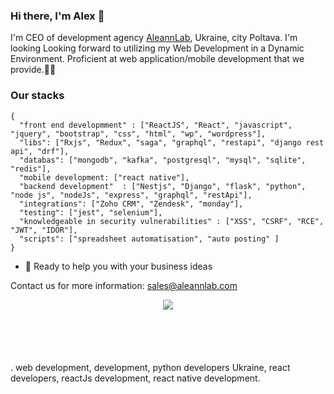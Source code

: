 
### Hi there, I'm Alex 👋

I'm CEO of development agency [AleannLab](https://aleannlab.com), Ukraine, city Poltava. 
I'm looking Looking forward to utilizing my Web Development in a Dynamic Environment. Proficient at web application/mobile development that we provide.🧑🏻


### Our stacks

```Bug Hunter
{
  "front end developmment" : ["ReactJS", "React", "javascript", "jquery", "bootstrap", "css", "html", "wp", "wordpress"],
  "libs": ["Rxjs", "Redux", "saga", "graphql", "restapi", "django rest api", "drf"],
  "databas": ["mongodb", "kafka", "postgresql", "mysql", "sqlite", "redis"],
  "mobile development: ["react native"],
  "backend development"  : ["Nestjs", "Django", "flask", "python", "node js", "nodeJs", "express", "graphql", "restApi"],
  "integrations": ["Zoho CRM", "Zendesk", "monday"], 
  "testing": ["jest", "selenium"],
  "knowledgeable in security vulnerabilities" : ["XSS", "CSRF", "RCE", "JWT", "IDOR"],
  "scripts": ["spreadsheet automatisation", "auto posting" ]
}
```

- 🌱 Ready to help you with your business ideas 

Contact us for more information:
<sales@aleannlab.com>

<div style="text-align:center; height:100px; weight: 100px" width="100"><img src="https://aleannlab.com/wp-content/themes/aleannlab_new/assets/img/aleanlab-logo-white.svg" /></div>.
web development, development, python developers Ukraine, react developers, reactJs development, react native development.
